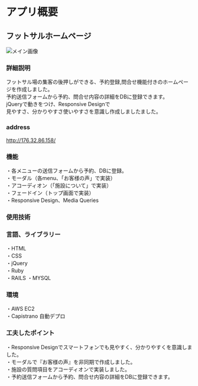 # アプリ概要 
## フットサルホームページ
![メイン画像](readfutmain.jpg) 
### 詳細説明   
フットサル場の集客の後押しができる、予約登録,問合せ機能付きのホームページを作成しました。  
予約送信フォームから予約、問合せ内容の詳細をDBに登録できます。     
jQueryで動きをつけ、Responsive Designで   
見やすさ、分かりやすさ使いやすさを意識し作成しましたました。  
### address  
http://176.32.86.158/  
### 機能 
・各メニューの送信フォームから予約、DBに登録。  
・モーダル（各menu、「お客様の声」で実装）       
・アコーディオン（「施設について」で実装）      
・フェードイン（トップ画面で実装）      
・Responsive Design、Media Queries    
### 使用技術  
### 言語、ライブラリー
・HTML  
・CSS  
・jQuery  
・Ruby    
・RAILS 
・MYSQL  
### 環境
・AWS EC2  
・Capistrano 自動デプロ
### 工夫したポイント
・Responsive Designでスマートフォンでも見やすく、分かりやすくを意識しました。  
・モーダルで『お客様の声』を非同期で作成しました。    
・施設の質問項目をアコーディオンで実装しました。  
・予約送信フォームから予約、問合せ内容の詳細をDBに登録できます。 

